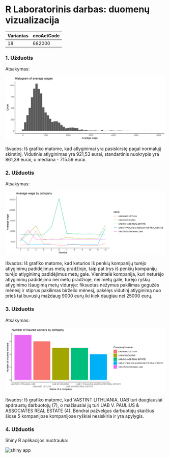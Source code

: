 # R Laboratorinis darbas: duomenų vizualizacija

| Variantas    | ecoActCode    |
|------------- | ------------- |
|18            |682000         |

### 1. Užduotis

Atsakymas:

![histograma](img/plot1.png)

Išvados: Iš grafiko matome, kad atlyginimai yra pasiskirstę pagal normalųjį skirstinį. Vidutinis atlyginimas yra 921,53 eurai, standartinis nuokrypis yra 861,39 eurai, o mediana - 715.59 eurai.

### 2. Užduotis

Atsakymas:

![atlyginimai](img/plot2.png)

Išvados: Iš grafiko matome, kad keturios iš penkių kompanijų turėjo atlyginimų padidėjimus metų pradžioje, 
taip pat trys iš penkių kompanijų turėjo atlyginimų padidėjimus metų gale. Vienintelė kompanija, kuri neturėjo atlyginimų padidėjimo nei metų pradžioje, nei metų gale, 
turėjo ryškų atlyginimo išaugimą metų viduryje: fiksuotas nežymus pakilimas gegužės mėnesį ir stiprus pakilimas birželio mėnesį, pakėlęs vidutinį atlyginimą nuo prieš tai
buvusių maždaug 9000 eurų iki kiek daugiau nei 25000 eurų.


### 3. Užduotis

Atsakymas:

![apdraustieji](img/plot3.png)

Išvados: Iš grafiko matome, kad VASTINT LITHUANIA, UAB turi daugiausiai apdraustų darbuotojų (7), o mažiausiai jų turi UAB V. PAULIUS & ASSOCIATES REAL ESTATE (4). 
Bendrai pažvelgus darbuotojų skaičius šiose 5 kompanijose kompanijose ryškiai nesiskiria ir yra apylygis.


### 4. Užduotis

Shiny R aplikacijos nuotrauka:

![shiny app](img/shiny_example.png)